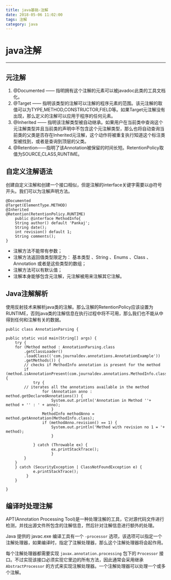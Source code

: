 ```yaml
---
title: java基础-注解
date: 2018-05-06 11:02:00
tags: 注解
category: java
---
```

# java注解
----------------

## 元注解
1. @Documented —— 指明拥有这个注解的元素可以被javadoc此类的工具文档化。
2. @Target —— 指明该类型的注解可以注解的程序元素的范围。该元注解的取值可以为TYPE,METHOD,CONSTRUCTOR,FIELD等。如果Target元注解没有出现，那么定义的注解可以应用于程序的任何元素。
3. @Inherited —— 指明该注解类型被自动继承。如果用户在当前类中查询这个元注解类型并且当前类的声明中不包含这个元注解类型，那么也将自动查询当前类的父类是否存在Inherited元注解，这个动作将被重复执行知道这个标注类型被找到，或者是查询到顶层的父类。
4. @Retention——指明了该Annotation被保留的时间长短。RetentionPolicy取值为SOURCE,CLASS,RUNTIME。

## 自定义注解语法
创建自定义注解和创建一个接口相似，但是注解的interface关键字需要以@符号开头。我们可以为注解声明方法。

    @Documented
    @Target(ElementType.METHOD)
    @Inherited
    @Retention(RetentionPolicy.RUNTIME)
        public @interface MethodInfo{
        String author() default 'Pankaj';
        String date();
        int revision() default 1;
        String comments();
    }
+ 注解方法不能带有参数；
+ 注解方法返回值类型限定为： 基本类型 、String 、Enums 、Class 、Annotation 或者是这些类型的数组；
+ 注解方法可以有默认值；
+ 注解本身能够包含元注解，元注解被用来注解其它注解。

## Java注解解析
使用反射技术来解析java类的注解。那么注解的RetentionPolicy应该设置为RUNTIME，否则java类的注解信息在执行过程中将不可用，那么我们也不能从中得到任何和注解有关的数据。

    public class AnnotationParsing {
     
    public static void main(String[] args) {
        try {
        for (Method method : AnnotationParsing.class
            .getClassLoader()
            .loadClass(('com.journaldev.annotations.AnnotationExample'))
            .getMethods()) {
            // checks if MethodInfo annotation is present for the method
            if (method.isAnnotationPresent(com.journaldev.annotations.MethodInfo.class)) {
                try {
            // iterates all the annotations available in the method
                    for (Annotation anno : method.getDeclaredAnnotations()) {
                        System.out.println('Annotation in Method ''+ method + '' : ' + anno);
                        }
                    MethodInfo methodAnno = method.getAnnotation(MethodInfo.class);
                    if (methodAnno.revision() == 1) {
                        System.out.println('Method with revision no 1 = '+ method);
                        }
     
                } catch (Throwable ex) {
                        ex.printStackTrace();
                        }
            }
        }
        } catch (SecurityException | ClassNotFoundException e) {
                e.printStackTrace();
             }
        }
     
    }

## 编译时处理注解
APT(Annotation Processing Tool)是一种处理注解的工具，它对源代码文件进行检测，并找出源文件所包含的注解信息，然后针对注解信息进行额外的处理。

Java 提供的 javac.exe 编译工具有一个 `-processor` 选项，该选项可以指定一个注解处理器，如果编译时，指定了注解处理器，那么这个注解处理器将会起作用。

每个注解处理器都需要实现 `javax.annotation.processing` 包下的 `Processor` 接口。不过实现该接口必须实现它里边的所有方法，因此通常会采用继承 `AbstractProcessor` 的方式来实现注解处理器。一个注解处理器可以处理一个或多个注解。
